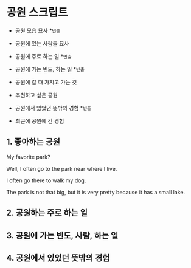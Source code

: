 # 공원 스크립트

- 공원 모습 묘사 \*`빈출`
- 공원에 있는 사람들 묘사

- 공원에 주로 하는 일 \*`빈출`
- 공원에 가는 빈도, 하는 일 \*`빈출`
- 공원에 갈 때 가지고 가는 것
- 추천하고 싶은 공원
- 공원에서 있었던 뜻밖의 경험 \*`빈출`
- 최근에 공원에 간 경험

## 1. 좋아하는 공원

My favorite park?

Well, I often go to the park near where I live.

I often go there to walk my dog.

The park is not that big, but it is very pretty because it has a small lake.

## 2. 공원하는 주로 하는 일

## 3. 공원에 가는 빈도, 사람, 하는 일

## 4. 공원에서 있었던 뜻밖의 경험
